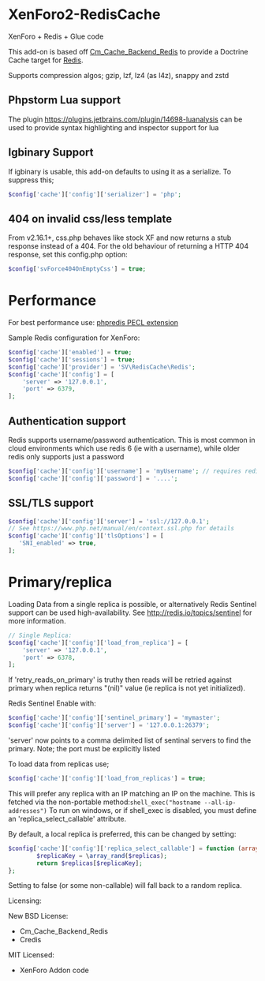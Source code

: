 # XenForo2-RedisCache
XenForo + Redis + Glue code

This add-on is based off [Cm_Cache_Backend_Redis](https://github.com/colinmollenhour/Cm_Cache_Backend_Redis) to provide a Doctrine Cache target for [Redis](http://redis.io/).

Supports compression algos; gzip, lzf, lz4 (as l4z), snappy and zstd

## Phpstorm Lua support

The plugin https://plugins.jetbrains.com/plugin/14698-luanalysis can be used to provide syntax highlighting and inspector support for lua

## Igbinary Support

If igbinary is usable, this add-on defaults to using it as a serialize. To suppress this;
```php
$config['cache']['config']['serializer'] = 'php';
```

## 404 on invalid css/less template

From v2.16.1+, css.php behaves like stock XF and now returns a stub response instead of a 404.
For the old behaviour of returning a HTTP 404 response, set this config.php option:
```php
$config['svForce404OnEmptyCss'] = true;
```

# Performance
For best performance use: [phpredis PECL extension](http://pecl.php.net/package/redis)

Sample Redis configuration for XenForo:
```php
$config['cache']['enabled'] = true;
$config['cache']['sessions'] = true;
$config['cache']['provider'] = 'SV\RedisCache\Redis';
$config['cache']['config'] = [
    'server' => '127.0.0.1',
    'port' => 6379,
];
```

## Authentication support
Redis supports username/password authentication.
This is most common in cloud environments which use redis 6 (ie with a username), while older redis only supports just a password
```php
$config['cache']['config']['username'] = 'myUsername'; // requires redis 6+, or for cloud redis installations
$config['cache']['config']['password'] = '....';
```

## SSL/TLS support

```php
$config['cache']['config']['server'] = 'ssl://127.0.0.1';
// See https://www.php.net/manual/en/context.ssl.php for details
$config['cache']['config']['tlsOptions'] = [
   'SNI_enabled' => true,
];
```

# Primary/replica
Loading Data from a single replica is possible, or alternatively Redis Sentinel support can be used  high-availability. See http://redis.io/topics/sentinel for more information.
```php
// Single Replica:
$config['cache']['config']['load_from_replica'] = [
    'server' => '127.0.0.1',
    'port' => 6378,
];
```

If 'retry_reads_on_primary' is truthy then reads will be retried against primary when replica returns "(nil)" value (ie replica is not yet initialized).

Redis Sentinel Enable with:
```php
$config['cache']['config']['sentinel_primary'] = 'mymaster';
$config['cache']['config']['server'] = '127.0.0.1:26379';
```
'server' now points to a comma delimited list of sentinal servers to find the primary. Note; the port must be explicitly listed

To load data from replicas use;
```php
$config['cache']['config']['load_from_replicas'] = true;
```
This will prefer any replica with an IP matching an IP on the machine. This is fetched via the non-portable method:```shell_exec("hostname --all-ip-addresses")```
To run on windows, or if shell_exec is disabled, you must define an 'replica_select_callable' attribute.


By default, a local replica is preferred, this can be changed by setting:
```php
$config['cache']['config']['replica_select_callable'] = function (array $replicas) { 
        $replicaKey = \array_rand($replicas);
        return $replicas[$replicaKey];
};
```
Setting to false (or some non-callable) will fall back to a random replica.

Licensing:

New BSD License:
- Cm_Cache_Backend_Redis
- Credis

MIT Licensed:
- XenForo Addon code
